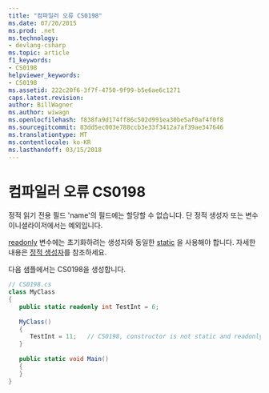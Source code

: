 ```yaml
---
title: "컴파일러 오류 CS0198"
ms.date: 07/20/2015
ms.prod: .net
ms.technology:
- devlang-csharp
ms.topic: article
f1_keywords:
- CS0198
helpviewer_keywords:
- CS0198
ms.assetid: 222c20f6-3f7f-4750-9f99-b5e6ae6c1271
caps.latest.revision: 
author: BillWagner
ms.author: wiwagn
ms.openlocfilehash: f838fa9d174ff86c502d991ea30be5af0af4f0f8
ms.sourcegitcommit: 83dd5ec003e788ccb3e33f3412a7af39ae347646
ms.translationtype: MT
ms.contentlocale: ko-KR
ms.lasthandoff: 03/15/2018
---
```

# <a name="compiler-error-cs0198"></a>컴파일러 오류 CS0198
정적 읽기 전용 필드 'name'의 필드에는 할당할 수 없습니다. 단 정적 생성자 또는 변수 이니셜라이저에서는 예외입니다.  
  
 [readonly](../../csharp/language-reference/keywords/readonly.md) 변수에는 초기화하려는 생성자와 동일한 [static](../../csharp/language-reference/keywords/static.md) 을 사용해야 합니다. 자세한 내용은 [정적 생성자](../../csharp/programming-guide/classes-and-structs/static-constructors.md)를 참조하세요.  
  
 다음 샘플에서는 CS0198을 생성합니다.  
  
```csharp  
// CS0198.cs  
class MyClass  
{  
   public static readonly int TestInt = 6;  
  
   MyClass()  
   {  
      TestInt = 11;   // CS0198, constructor is not static and readonly field is  
   }  
  
   public static void Main()  
   {  
   }  
}  
```
